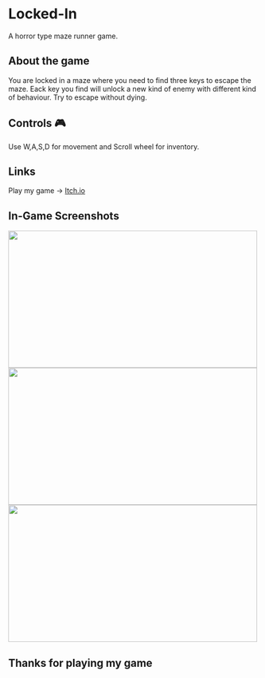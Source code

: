 # Locked-In
 A horror type maze runner game.

## About the game

You are locked in a maze where you need to find three keys to escape the maze. Eack key you find will unlock a new kind of enemy with different kind of behaviour. Try to escape without dying.

## Controls 🎮

Use W,A,S,D for movement and Scroll wheel for inventory.

## Links

Play my game -> [Itch.io](https://lokidevtamil.itch.io/locked-in)

## In-Game Screenshots

<img src="/Ingame%20screenshots/Indie%20Runner%201.png" width="500" height="275">

<img src="/Ingame%20screenshots/Indie%20Runner%202.png" width="500" height="275">

<img src="/Ingame%20screenshots/Indie%20Runner%203.png" width="500" height="275">

## Thanks for playing my game
